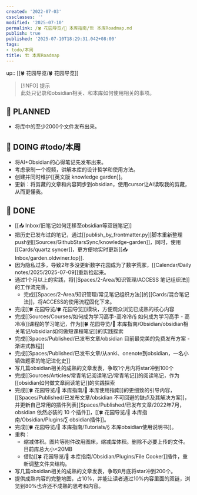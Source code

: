 ```yaml
---
created: '2022-07-03'
cssclasses: ''
modified: '2025-07-10'
permalink: /🍀 花园导览/🧰 本库指南/🏗 本库Roadmap.md
publish: true
published: '2025-07-10T18:29:31.042+08:00'
tags:
- todo/本周
title: 🏗 本库Roadmap
---
```

up:: [[🍀 花园导览/🍀 花园导览]]

>[!INFO] 提示  
> 此处只记录和obsidian相关、和本库如何使用相关的事项。

## 🤔 PLANNED

- 将库中的至少2000个文件发布出来。

## 🏹 DOING #todo/本周

- 将AI+Obsidian的心得笔记先发布出来。
- 考虑录制一个视频，讲解本库的设计哲学和使用方法。
- 创建并同时维护[[英文版 knowledge garden]]。
- 更新：将剪藏的文章和内容同步到obsidian，使用cursor让AI读取我的剪藏，从而更懂我。

## 🎉 DONE

- [[📥 Inbox/旧笔记如何迁移至obsidian等双链笔记]]
- 把历史已发布过的笔记，通过[[publish_by_frontmatter.py]]脚本重新整理push到[[Sources/GithubStarsSync/knowledge-garden]]，同时，使用[[Cards/quartz syncer]]，更方便地实时更新[[📥 Inbox/garden.oldwiner.top]].
- 因为隐私过多，导致2年多没更新数字花园成为了数字荒冢，[[Calendar/Daily notes/2025/2025-07-09]]重新捡起来。
- 通过1个月以上的实践，将[[Spaces/2-Area/知识管理/ACCESS 笔记组织法]]的工作流完善。
	- 完成[[Spaces/2-Area/知识管理/常见笔记组织方法]]的[[Cards/混合笔记法]]，将ACCESS的使用流程固化下来。
- 完成[[🍀 花园导览/🍀 花园导览]]模块，方便观众浏览已成熟的核心内容
- 完成[[Sources/Courses/如何成为学习高手-高冷冷/§ 如何成为学习高手 - 高冷冷]]课程的学习笔记，作为[[🍀 花园导览/🧰 本库指南/Obsidian/obsidian相关笔记/obsidian如何做短课程笔记]]的实践探索
- 完成[[Spaces/Published/已发布文章/obsidian 目前最完美的免费发布方案 - 渐进式教程]]
- 完成[[Spaces/Published/已发布文章/从anki、onenote到obsidian，一名小镇做题家的笔记进化史]]
- 写几篇obsidian相关的成熟的文章发表，争取1个月内将star冲到100个
- 完成[[Sources/Articles/常青笔记阅读笔记/常青笔记]]的阅读笔记，作为[[obsidian如何做文章阅读笔记]]的实践探索
- 完成[[🍀 花园导览/🧰 本库指南/🧰 本库使用指南]]的更细致的引导内容，[[Spaces/Published/已发布文章/obsidian 不可回避的缺点及其解决方案]]，并更新自己常用的插件列表[[Spaces/Published/已发布文章/2022年7月，obsidian 依然必装的 10 个插件]]，[[🍀 花园导览/🧰 本库指南/Obsidian/Plugins/∑ obsidian插件]]。
- 完成[[🍀 花园导览/🧰 本库指南/Tutorials/§ 本库obsidian使用说明书]]。
- 重构：
	- 缩减体积。图片等附件改用图床，缩减库体积。删除不必要上传的文件。目前库总大小<20MB
	- 借助[[🍀 花园导览/🧰 本库指南/Obsidian/Plugins/File Cooker]]插件，重新调整文件夹结构。
- 写几篇obsidian相关的成熟的文章发表，争取8月底将star冲到200个。
- 提供成熟内容的完整地图，占10%，并能让读者通过10%内容里面的双链，浏览到80%也许还不成熟的思考和内容。
